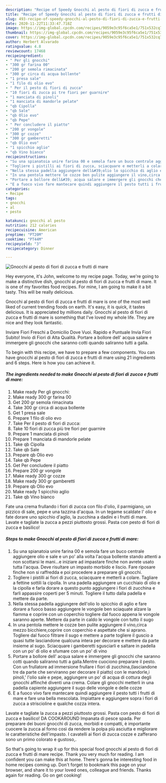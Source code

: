```yaml
---
description: "Recipe of Speedy Gnocchi al pesto di fiori di zucca e frutti di mare"
title: "Recipe of Speedy Gnocchi al pesto di fiori di zucca e frutti di mare"
slug: 493-recipe-of-speedy-gnocchi-al-pesto-di-fiori-di-zucca-e-frutti-di-mare
date: 2020-11-22T11:33:47.718Z
image: https://img-global.cpcdn.com/recipes/9059e3c95f6ca5e1/751x532cq70/gnocchi-al-pesto-di-fiori-di-zucca-e-frutti-di-mare-recipe-main-photo.jpg
thumbnail: https://img-global.cpcdn.com/recipes/9059e3c95f6ca5e1/751x532cq70/gnocchi-al-pesto-di-fiori-di-zucca-e-frutti-di-mare-recipe-main-photo.jpg
cover: https://img-global.cpcdn.com/recipes/9059e3c95f6ca5e1/751x532cq70/gnocchi-al-pesto-di-fiori-di-zucca-e-frutti-di-mare-recipe-main-photo.jpg
author: Herbert Alvarado
ratingvalue: 4.8
reviewcount: 17468
recipeingredient:
- " Per gli gnocchi"
- "300 gr farina 00"
- "200 gr semola rimacinata"
- "300 gr circa di acqua bollente"
- "1 presa sale"
- "1 filo di olio evo"
- " Per il pesto di fiori di zucca"
- "10 fiori di zucca pi tre fiori per guarnire"
- "1 manciata di pinoli"
- "1 manciata di mandorle pelate"
- "qb Cipolla"
- "qb Sale"
- "qb Olio evo"
- "qb Pepe"
- " Per concludere il piatto"
- "200 gr vongole"
- "300 gr cozze"
- "300 gr gamberetti"
- "qb Olio evo"
- "1 spicchio aglio"
- "qb Vino bianco"
recipeinstructions:
- "Su una spianatoia unire farina 00 e semola fare un buco centrale aggiungere olio e sale e un po&#39; alla volta l&#39;acqua bollente stando attenti a non scottarsi le mani...e iniziare ad impastare finche non avrete usato tutta l&#39;acqua. Deve risultare un impasto morbido e liscio. Fare riposare finche non si raffredda e poi procedere a preparare gli gnocchi."
- "Togliere i pistilli ai fiori di zucca, sciacquare e metterli a colare. Tagliare a fettine sottili la cipolla. In una padella aggiungere un cucchiaio di olio e la cipolla e farla dorare a questo punto aggiungere i fiori di zucchina e farli appassire coperti per 5 minuti. Togliere il tutto dalla padella e mettere da parte."
- "Nella stessa padella aggiungere dell&#39;olio lo spicchio di aglio e fare dorare a fuoco basso aggiungere le vongole ben sciaquate alzare la fiamma e coprire con un coperchio togliere dal fuoco appena le vongole saranno aperte. Mettere da parte in caldo le vongole con tutto il sugo"
- "In una pentola mettere le cozze ben pulite aggiungere il vino,circa mezzo bicchiere,coprire con coperchio e aspettate che si aprano. Togliere dal fuoco filtrare il sugo e mettere a parte togliere il guscio a quasi tutte lasciandone qualcuna intera per decorare e mettere da parte insieme al sugo. Sciacquare i gamberetti sgusciarli e saltare in padella con un po&#39; di olio e sfumare con un po&#39; di vino"
- "Portare a bollore dell&#39; acqua salare e immergere gli gnocchi che saranno cotti quando saliranno tutti a galla.Mentre cuociono preparare il pesto. Con un frullatore ad immersione frullare i fiori di zucchina,(lasciandone tre da parte che serviranno per decorare il piatto) con le mandorle,i pinoli,&#39; l&#39;olio sale e pepe, aggiungere un po&#39; di acqua di cottura degli gnocchi affinché diventi una crema. Colare gli gnocchi metterli in una padella capiente aggiungere il sugo delle vongole e delle cozze"
- "E a fuoco vivo fare mantecare quindi aggiungere il pesto tutti i frutti di mare e fare una bella mescolata. Impiattare e aggiungere sopra i fiori di zucca a striscioline e qualche cozza intera."
categories:
- Recipe
tags:
- gnocchi
- al
- pesto

katakunci: gnocchi al pesto 
nutrition: 212 calories
recipecuisine: American
preptime: "PT20M"
cooktime: "PT44M"
recipeyield: "3"
recipecategory: Dinner

---
```



![Gnocchi al pesto di fiori di zucca e frutti di mare](https://img-global.cpcdn.com/recipes/9059e3c95f6ca5e1/751x532cq70/gnocchi-al-pesto-di-fiori-di-zucca-e-frutti-di-mare-recipe-main-photo.jpg)

Hey everyone, it's John, welcome to my recipe page. Today, we're going to make a distinctive dish, gnocchi al pesto di fiori di zucca e frutti di mare. It is one of my favorites food recipes. For mine, I am going to make it a bit tasty. This will be really delicious.

Gnocchi al pesto di fiori di zucca e frutti di mare is one of the most well liked of current trending foods on earth. It's easy, it is quick, it tastes delicious. It is appreciated by millions daily. Gnocchi al pesto di fiori di zucca e frutti di mare is something that I've loved my whole life. They are nice and they look fantastic.

Inviare Fiori Freschi a Domicilio Dove Vuoi. Rapido e Puntuale Invia Fiori Subito! Invio di Fiori di Alta Qualità. Portare a bollore dell&#39; acqua salare e immergere gli gnocchi che saranno cotti quando saliranno tutti a galla.


To begin with this recipe, we have to prepare a few components. You can have gnocchi al pesto di fiori di zucca e frutti di mare using 21 ingredients and 6 steps. Here is how you can achieve it.

<!--inarticleads1-->

##### The ingredients needed to make Gnocchi al pesto di fiori di zucca e frutti di mare:

1. Make ready  Per gli gnocchi:
1. Make ready 300 gr farina 00
1. Get 200 gr semola rimacinata
1. Take 300 gr circa di acqua bollente
1. Get 1 presa sale
1. Prepare 1 filo di olio evo
1. Take  Per il pesto di fiori di zucca:
1. Take 10 fiori di zucca più tre fiori per guarnire
1. Prepare 1 manciata di pinoli
1. Prepare 1 manciata di mandorle pelate
1. Take qb Cipolla
1. Take qb Sale
1. Prepare qb Olio evo
1. Take qb Pepe
1. Get  Per concludere il piatto
1. Prepare 200 gr vongole
1. Make ready 300 gr cozze
1. Make ready 300 gr gamberetti
1. Prepare qb Olio evo
1. Make ready 1 spicchio aglio
1. Take qb Vino bianco


Fate una crema frullando i fiori di zucca con filo d&#39;olio, il parmigiano, un pizzico di sale, pepe e una tazzina d&#39;acqua. In un tegame scaldate l&#39; olio e fate dorare uno spicchio d&#39;aglio, la zucchina a dadini e i frutti di mare. Lavate e tagliate la zucca a pezzi piuttosto grossi. Pasta con pesto di fiori di zucca e basilico! 

<!--inarticleads2-->

##### Steps to make Gnocchi al pesto di fiori di zucca e frutti di mare:

1. Su una spianatoia unire farina 00 e semola fare un buco centrale aggiungere olio e sale e un po&#39; alla volta l&#39;acqua bollente stando attenti a non scottarsi le mani...e iniziare ad impastare finche non avrete usato tutta l&#39;acqua. Deve risultare un impasto morbido e liscio. Fare riposare finche non si raffredda e poi procedere a preparare gli gnocchi.
1. Togliere i pistilli ai fiori di zucca, sciacquare e metterli a colare. Tagliare a fettine sottili la cipolla. In una padella aggiungere un cucchiaio di olio e la cipolla e farla dorare a questo punto aggiungere i fiori di zucchina e farli appassire coperti per 5 minuti. Togliere il tutto dalla padella e mettere da parte.
1. Nella stessa padella aggiungere dell&#39;olio lo spicchio di aglio e fare dorare a fuoco basso aggiungere le vongole ben sciaquate alzare la fiamma e coprire con un coperchio togliere dal fuoco appena le vongole saranno aperte. Mettere da parte in caldo le vongole con tutto il sugo
1. In una pentola mettere le cozze ben pulite aggiungere il vino,circa mezzo bicchiere,coprire con coperchio e aspettate che si aprano. Togliere dal fuoco filtrare il sugo e mettere a parte togliere il guscio a quasi tutte lasciandone qualcuna intera per decorare e mettere da parte insieme al sugo. Sciacquare i gamberetti sgusciarli e saltare in padella con un po&#39; di olio e sfumare con un po&#39; di vino
1. Portare a bollore dell&#39; acqua salare e immergere gli gnocchi che saranno cotti quando saliranno tutti a galla.Mentre cuociono preparare il pesto. Con un frullatore ad immersione frullare i fiori di zucchina,(lasciandone tre da parte che serviranno per decorare il piatto) con le mandorle,i pinoli,&#39; l&#39;olio sale e pepe, aggiungere un po&#39; di acqua di cottura degli gnocchi affinché diventi una crema. Colare gli gnocchi metterli in una padella capiente aggiungere il sugo delle vongole e delle cozze
1. E a fuoco vivo fare mantecare quindi aggiungere il pesto tutti i frutti di mare e fare una bella mescolata. Impiattare e aggiungere sopra i fiori di zucca a striscioline e qualche cozza intera.


Lavate e tagliate la zucca a pezzi piuttosto grossi. Pasta con pesto di fiori di zucca e basilico! DA COOKAROUND Impanata di pesce spada. Per preparare dei buoni gnocchi di zucca, morbidi e compatti, è importante cuocere la zucca al forno così da rendere la polpa più asciutta e migliorare le caratteristiche dell&#39;impasto. I cavatelli ai fiori di zucca cozze e zafferano sono un primo colorato e gustoso,. 

So that's going to wrap it up for this special food gnocchi al pesto di fiori di zucca e frutti di mare recipe. Thank you very much for reading. I am confident you can make this at home. There's gonna be interesting food in home recipes coming up. Don't forget to bookmark this page on your browser, and share it to your loved ones, colleague and friends. Thanks again for reading. Go on get cooking!
